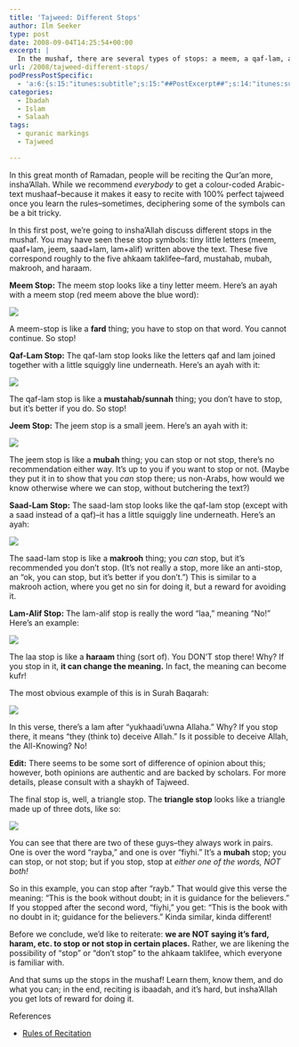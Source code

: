 ```yaml
---
title: 'Tajweed: Different Stops'
author: Ilm Seeker
type: post
date: 2008-09-04T14:25:54+00:00
excerpt: |
  In the mushaf, there are several types of stops: a meem, a qaf-lam, a jeem, a saad-lam, a lam-alif (the word "laa," or "no"), and a triangle made up of three dots. What are these different types of stops, what do they mean, and what's the best way to deal with them? Learn them, and recite the Qur'an a little bit closer to perfection, insha'Allah!
url: /2008/tajweed-different-stops/
podPressPostSpecific:
  - 'a:6:{s:15:"itunes:subtitle";s:15:"##PostExcerpt##";s:14:"itunes:summary";s:15:"##PostExcerpt##";s:15:"itunes:keywords";s:17:"##WordPressCats##";s:13:"itunes:author";s:10:"##Global##";s:15:"itunes:explicit";s:2:"No";s:12:"itunes:block";s:2:"No";}'
categories:
  - Ibadah
  - Islam
  - Salaah
tags:
  - quranic markings
  - Tajweed

---
```

In this great month of Ramadan, people will be reciting the Qur&#8217;an more, insha&#8217;Allah. While we recommend _everybody_ to get a colour-coded Arabic-text mushaaf&#8211;because it makes it easy to recite with 100% perfect tajweed once you learn the rules&#8211;sometimes, deciphering some of the symbols can be a bit tricky.

In this first post, we&#8217;re going to insha&#8217;Allah discuss different stops in the mushaf. You may have seen these stop symbols: tiny little letters (meem, qaaf+lam, jeem, saad+lam, lam+alif) written above the text. These five correspond roughly to the five ahkaam taklifee&#8211;fard, mustahab, mubah, makrooh, and haraam.

**Meem Stop:** The meem stop looks like a tiny letter meem. Here&#8217;s an ayah with a meem stop (red meem above the blue word):

![][1]

A meem-stop is like a **fard** thing; you have to stop on that word. You cannot continue. So stop!

**Qaf-Lam Stop:** The qaf-lam stop looks like the letters qaf and lam joined together with a little squiggly line underneath. Here&#8217;s an ayah with it:

![][2]

The qaf-lam stop is like a **mustahab/sunnah** thing; you don&#8217;t have to stop, but it&#8217;s better if you do. So stop!

**Jeem Stop:** The jeem stop is a small jeem. Here&#8217;s an ayah with it:

![][3]

The jeem stop is like a **mubah** thing; you can stop or not stop, there&#8217;s no recommendation either way. It&#8217;s up to you if you want to stop or not. (Maybe they put it in to show that you _can_ stop there; us non-Arabs, how would we know otherwise where we can stop, without butchering the text?)

**Saad-Lam Stop:** The saad-lam stop looks like the qaf-lam stop (except with a saad instead of a qaf)&#8211;it has a little squiggly line underneath. Here&#8217;s an ayah:

![][4]

The saad-lam stop is like a **makrooh** thing; you _can_ stop, but it&#8217;s recommended you don&#8217;t stop. (It&#8217;s not really a stop, more like an anti-stop, an &#8220;ok, you can stop, but it&#8217;s better if you don&#8217;t.&#8221;) This is similar to a makrooh action, where you get no sin for doing it, but a reward for avoiding it.

**Lam-Alif Stop:** The lam-alif stop is really the word &#8220;laa,&#8221; meaning &#8220;No!&#8221; Here&#8217;s an example:

![][5]

The laa stop is like a **haraam** thing (sort of). You DON&#8217;T stop there! Why? If you stop in it, **it can change the meaning.** In fact, the meaning can become kufr!

The most obvious example of this is in Surah Baqarah:

![][6]

In this verse, there&#8217;s a lam after &#8220;yukhaadi&#8217;uwna Allaha.&#8221; Why? If you stop there, it means &#8220;they (think to) deceive Allah.&#8221; Is it possible to deceive Allah, the All-Knowing? No!

**Edit:** There seems to be some sort of difference of opinion about this; however, both opinions are authentic and are backed by scholars. For more details, please consult with a shaykh of Tajweed.

The final stop is, well, a triangle stop. The **triangle stop** looks like a triangle made up of three dots, like so:

![][7]

You can see that there are two of these guys&#8211;they always work in pairs. One is over the word &#8220;rayba,&#8221; and one is over &#8220;fiyhi.&#8221; It&#8217;s a **mubah** stop; you can stop, or not stop; but if you stop, stop at _either one of the words, NOT both!_

So in this example, you can stop after &#8220;rayb.&#8221; That would give this verse the meaning: &#8220;This is the book without doubt; in it is guidance for the believers.&#8221; If you stopped after the second word, &#8220;fiyhi,&#8221; you get: &#8220;This is the book with no doubt in it; guidance for the believers.&#8221; Kinda similar, kinda different!

Before we conclude, we&#8217;d like to reiterate: **we are NOT saying it&#8217;s fard, haram, etc. to stop or not stop in certain places.** Rather, we are likening the possibility of &#8220;stop&#8221; or &#8220;don&#8217;t stop&#8221; to the ahkaam taklifee, which everyone is familiar with.

And that sums up the stops in the mushaf! Learn them, know them, and do what you can; in the end, reciting is ibaadah, and it&#8217;s hard, but insha&#8217;Allah you get lots of reward for doing it.

<div id="referencesTitle">
  References
</div>

  * [Rules of Recitation][8]

 [1]: /wp-content/uploads/meem-stop.png
 [2]: /wp-content/uploads/qaf-lam-stop.png
 [3]: /wp-content/uploads/jeem-stop.png
 [4]: /wp-content/uploads/saad-lam-stop.png
 [5]: /wp-content/uploads/lam-alif-stop.png
 [6]: /wp-content/uploads/2_9.gif
 [7]: /wp-content/uploads/triangle-stop.png
 [8]: http://quran.al-islam.com/Ahkam/Tree.asp?ID=2&t=TreeSub&RecNo=2&l=eng&Parnt=1